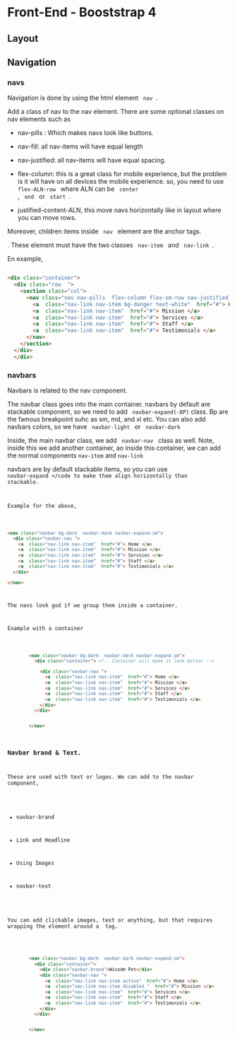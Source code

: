 # Front-End - Booststrap 4


## Layout


## Navigation

### navs

Navigation is done by using the html element <code> nav </code>.

Add a class of nav to the nav element. There are some optional classes on nav elements such as

- nav-pills : Which makes navs look like buttons.

- nav-fill: all nav-items will have equal length

- nav-justified: all nav-items will have equal spacing.  

- flex-column: this is  a great class for mobile experience, but the problem is it will have on all devices the mobile experience. so, you need to use <code> flex-ALN-row </code>  where ALN can be <code> center </code>,  <code> end </code> or <code> start </code>.

- justified-content-ALN, this move navs horizontally like in layout where you can move rows.


Moreover, children items inside <code> nav </code> element are the anchor tags.

<a>. These element must have the two classes <code> nav-item </code> and <code> nav-link </code>.


En example,


```html

<div class="container">
  <div class="row  ">
    <section class="col">
      <nav class="nav nav-pills  flex-column flex-sm-row nav-justified ">
        <a  class="nav-link nav-item bg-danger text-white"  href="#"> Home </a>
        <a  class="nav-link nav-item"  href="#"> Mission </a>
        <a  class="nav-link nav-item"  href="#"> Services </a>
        <a  class="nav-link nav-item"  href="#"> Staff </a>
        <a  class="nav-link nav-item"  href="#"> Testimonials </a>
      </nav>
    </section>
  </div>
  </div>


```

### navbars


Navbars is related to the nav component.

The navbar class goes into the main container. navbars by default are stackable component, so we need to add <code> navbar-expand(-BP)</code> class. Bp are the famous breakpoint suhc as sm, md, and xl etc. You can also add navbars colors, so we have <code> navbar-light </code> or <code> navbar-dark </code>



Inside, the main navbar class, we add <code> navbar-nav </code> class as well. Note, inside this we add another container, ao inside this container, we can add the normal components <code>nav-item</code> and <code>nav-link</code>


navbars are by default stackable items, so you can use  <code> navbar-expand </code to make them align horizontally than stackable.


Example for the above,


```html

<nav class="navbar bg-dark  navbar-dark navbar-expand-sm">
  <div class="navbar-nav ">
    <a  class="nav-link nav-item"  href="#"> Home </a>
    <a  class="nav-link nav-item"  href="#"> Mission </a>
    <a  class="nav-link nav-item"  href="#"> Services </a>
    <a  class="nav-link nav-item"  href="#"> Staff </a>
    <a  class="nav-link nav-item"  href="#"> Testimonials </a>
  </div>

</nav>

```


The navs look god if we group them inside a container.


Example with a container


```html

        <nav class="navbar bg-dark  navbar-dark navbar-expand-sm">
          <div class="container"> <!-- Container will make it look better -->

            <div class="navbar-nav ">
              <a  class="nav-link nav-item"  href="#"> Home </a>
              <a  class="nav-link nav-item"  href="#"> Mission </a>
              <a  class="nav-link nav-item"  href="#"> Services </a>
              <a  class="nav-link nav-item"  href="#"> Staff </a>
              <a  class="nav-link nav-item"  href="#"> Testimonials </a>
            </div>
          </div>


        </nav>

```


###  Navbar brand & Text.


These are used with text or logos. We can add to the navbar component,

- navbar-brand

- Link and Headline

- Using Images

- navbar-text


You can add clickable images, text or anything, but that requires wrapping the element around a <a> tag.


```html


        <nav class="navbar bg-dark  navbar-dark navbar-expand-sm">
          <div class="container">
            <div class="navbar-brand">Wisodm Pet</div>
            <div class="navbar-nav ">
              <a  class="nav-link nav-item active"  href="#"> Home </a>
              <a  class="nav-link nav-item disabled "  href="#"> Mission </a>
              <a  class="nav-link nav-item"  href="#"> Services </a>
              <a  class="nav-link nav-item"  href="#"> Staff </a>
              <a  class="nav-link nav-item"  href="#"> Testimonials </a>
            </div>
          </div>


        </nav>

        
```
